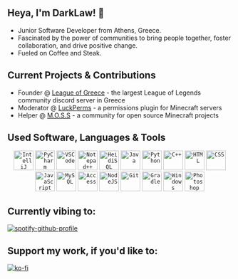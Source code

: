 ## Heya, I'm DarkLaw! 👋
- Junior Software Developer from Athens, Greece.
- Fascinated by the power of communities to bring people together, foster collaboration, and drive positive change.
- Fueled on Coffee and Steak.

## Current Projects & Contributions
- Founder @ [League of Greece](https://discord.gg/league-of-greece-923696773141241938) - the largest League of Legends community discord server in Greece
- Moderator @ [LuckPerms](https://github.com/LuckPerms) - a permissions plugin for Minecraft servers
- Helper @ [M.O.S.S](https://github.com/MinecraftOSS) - a community for open source Minecraft projects

## Used Software, Languages & Tools

<div align="center">
    <code><img alt="IntelliJ" title="IntelliJ" width="44px" src="https://upload.wikimedia.org/wikipedia/commons/thumb/9/9c/IntelliJ_IDEA_Icon.svg/1024px-IntelliJ_IDEA_Icon.svg.png"/></code>
    <code><img alt="PyCharm" title="PyCharm" width="44px" src="https://upload.wikimedia.org/wikipedia/commons/thumb/1/1d/PyCharm_Icon.svg/1024px-PyCharm_Icon.svg.png"/></code>
    <code><img alt="VSCode" title="Visual Studio Code" width="44px" src="https://upload.wikimedia.org/wikipedia/commons/thumb/9/9a/Visual_Studio_Code_1.35_icon.svg/2048px-Visual_Studio_Code_1.35_icon.svg.png"/></code>
    <code><img alt="Notepad++" title="Notepad++" width="44px" src="https://upload.wikimedia.org/wikipedia/commons/f/f5/Notepad_plus_plus.png"/></code>
    <code><img alt="HeidiSQL" title="HeidiSQL" width="44px" src="https://upload.wikimedia.org/wikipedia/commons/thumb/3/32/HeidiSQL_logo_image.png/768px-HeidiSQL_logo_image.png"/></code>
    <code><img alt="Java" title="Java" width="44px" src="https://cdn.jsdelivr.net/gh/devicons/devicon/icons/java/java-original.svg"/></code>
    <code><img alt="Python" title="Python" width="44px" src="https://cdn.jsdelivr.net/gh/devicons/devicon/icons/python/python-original.svg"/></code>
    <code><img alt="C++" title="C++" width="44px" src="https://cdn.jsdelivr.net/gh/devicons/devicon/icons/cplusplus/cplusplus-original.svg"/></code>
    <code><img alt="HTML" title="HTML" width="44px" src="https://cdn.jsdelivr.net/gh/devicons/devicon/icons/html5/html5-original.svg"/></code>
    <code><img alt="CSS" title="CSS" width="44px" src="https://cdn.jsdelivr.net/gh/devicons/devicon/icons/css3/css3-original.svg"/></code>
    <code><img alt="JavaScript" title="JavaScript" width="44px" src="https://cdn.jsdelivr.net/gh/devicons/devicon/icons/javascript/javascript-original.svg"/></code>
    <code><img alt="MySQL" title="MySQL" width="44px" src="https://cdn.simpleicons.org/mysql/#4479A1"/></code>
    <code><img alt="Access" title="Access" width="44px" src="https://upload.wikimedia.org/wikipedia/commons/thumb/f/f1/Microsoft_Office_Access_%282019-present%29.svg/2097px-Microsoft_Office_Access_%282019-present%29.svg.png"/></code>
    <code><img alt="NodeJS" title="NodeJS" width="44px" src="https://cdn.jsdelivr.net/gh/devicons/devicon/icons/nodejs/nodejs-original.svg"/></code>
    <code><img alt="Git" title="Git" width="44px" src="https://cdn.jsdelivr.net/gh/devicons/devicon/icons/git/git-original.svg"/></code>
    <code><img alt="Gradle" title="Gradle" width="44px" src="https://cdn.jsdelivr.net/gh/devicons/devicon/icons/gradle/gradle-original.svg"/></code>
    <code><img alt="Windows" title="Windows" width="44px" src="https://www.freeiconspng.com/thumbs/windows-icon-png/cute-ball-windows-icon-png-16.png"/></code>
    <code><img alt="Photoshop" title="Photoshop" width="44px" src="https://upload.wikimedia.org/wikipedia/commons/thumb/a/af/Adobe_Photoshop_CC_icon.svg/2101px-Adobe_Photoshop_CC_icon.svg.png"/></code>
</div>

## Currently vibing to:

[![spotify-github-profile](https://spotify-github-profile.vercel.app/api/view?uid=mjcremvtb5larpjuqxdvgp0jt&cover_image=true&theme=novatorem&show_offline=false&background_color=121212&interchange=true&bar_color=53b14f&bar_color_cover=false)](https://spotify-github-profile.vercel.app/api/view?uid=mjcremvtb5larpjuqxdvgp0jt&redirect=true)

<!-- ### 📊 Stats
Stats currently suck, so we don't show them.
![ImDarkLaw's GitHub stats](https://github-readme-stats.vercel.app/api?username=imdarklaw&show_icons=true&theme=gruvbox) -->

## Support my work, if you'd like to:

[![ko-fi](https://ko-fi.com/img/githubbutton_sm.svg)](https://ko-fi.com/V7V1GVSTH)
